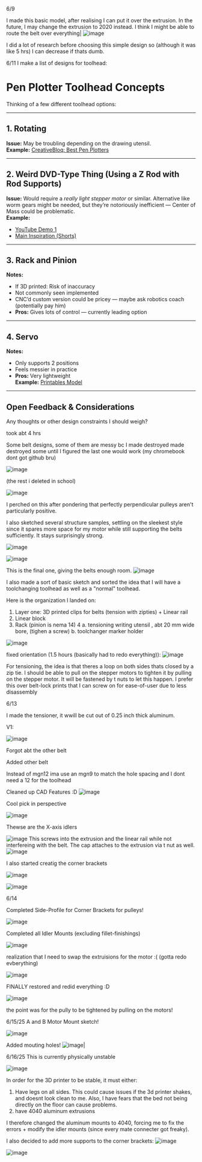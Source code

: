 6/9

I made this basic model, after realising I can put it over the extrusion. In the future, I may change the extrusion to 2020 instead. I think I might be able to route the belt over everything|
![image](https://github.com/user-attachments/assets/7ee92f35-c8cd-4393-a5c8-aab720334105)

I did a lot of research before choosing this simple design so (although it was like 5 hrs) I can decrease if thats dumb.


6/11
I make a list of designs for toolhead:

# Pen Plotter Toolhead Concepts

Thinking of a few different toolhead options:

---

## 1. Rotating  
**Issue:** May be troubling depending on the drawing utensil.  
**Example:** [CreativeBloq: Best Pen Plotters](https://www.creativebloq.com/buying-guides/best-pen-plotters#section-the-best-budget-pen-plotter)

---

## 2. Weird DVD-Type Thing (Using a Z Rod with Rod Supports)  
**Issue:** Would require a *really light stepper motor* or similar. Alternative like worm gears might be needed, but they’re notoriously inefficient — Center of Mass could be problematic.  
**Example:**  
- [YouTube Demo 1](https://www.youtube.com/watch?v=jkPeM0btZVQ)  
- [Main Inspiration (Shorts)](https://www.youtube.com/shorts/1ytApbsv8hw)

---

## 3. Rack and Pinion  
**Notes:**  
- If 3D printed: Risk of inaccuracy  
- Not commonly seen implemented  
- CNC’d custom version could be pricey — maybe ask robotics coach (potentially pay him)  
- **Pros:** Gives lots of control — currently leading option

---

## 4. Servo  
**Notes:**  
- Only supports 2 positions  
- Feels messier in practice  
- **Pros:** Very lightweight  
**Example:** [Printables Model](https://www.printables.com/model/734327-extruh-pen-plotter)

---

## Open Feedback & Considerations  
Any thoughts or other design constraints I should weigh?

took abt 4 hrs



Some belt designs, some of them are messy bc I made destroyed made destroyed some until I figured the last one would work (my chromebook dont got github bru)

![image](https://github.com/user-attachments/assets/3907f6d1-2bb7-49df-8853-7a6ff440a2af)

(the rest i deleted in school)

![image](https://github.com/user-attachments/assets/de36e10f-8782-48bf-81cc-476447ad917e)

I perched on this after pondering that perfectly perpendicular pulleys aren't particularly positive.

I also sketched several structure samples, settling on the sleekest style since it spares more space for my motor while still supporting the belts sufficiently. It stays surprisingly strong.

![image](https://github.com/user-attachments/assets/1ca910ca-3ec6-4d11-a1bb-0e9af9227aeb)
 
![image](https://github.com/user-attachments/assets/d4e1f0e9-28b1-4b31-8632-02c233a82243)

This is the final one, giving the belts enough room.
![image](https://github.com/user-attachments/assets/0eac82b0-071a-4ddd-8b1c-b7807469a56c)

I also made a sort of basic sketch and sorted the idea that I will have a toolchanging toolhead as well as a "normal" toolhead.

Here is the organization I landed on:

1. Layer one: 3D printed clips for belts (tension with zipties) + Linear rail
2. Linear block
3. Rack (pinion is nema 14)
4 a. tensioning writing utensil , abt 20 mm wide bore,  (tighen a screw) b. toolchanger marker holder

![image](https://github.com/user-attachments/assets/61e2efc2-8a47-4f38-ba42-8922a455d0dc)

fixed orientation (1.5 hours (basically had to redo everything)): 
![image](https://github.com/user-attachments/assets/b05a9ecb-3ce8-4c73-b5ce-252aac884c4e)

For tensioning, the idea is that theres a loop on both sides thats closed by a zip tie. I should be able to pull on the stepper motors to tighten it by pulling on the stepper motor. It will be fastened by t nuts to let this happen. I prefer this over belt-lock prints that I can screw on for ease-of-user due to less disassembly

6/13

I made the tensioner, it wwill be cut out of 0.25 inch thick aluminum.

V1:

![image](https://github.com/user-attachments/assets/2868b47a-bdad-4cd3-a1e4-a7572213c212)

Forgot abt the other belt



Added other belt

Instead of mgn12 ima use an mgn9 to match the hole spacing and I dont need a 12 for the toolhead

Cleaned up CAD Features :D
![image](https://github.com/user-attachments/assets/ed2f377d-9182-4786-9b36-4249e64253c3)

Cool pick in perspective 

![image](https://github.com/user-attachments/assets/c2ebfb21-29a6-4277-8411-073d088bcbcf)

Thewse are the X-axis idlers 

![image](https://github.com/user-attachments/assets/9d818c5e-a998-4032-af84-bba818e88601)
This screws into the extrusion and the linear rail while not interfereing with the belt. The cap attaches to the extrusion via t nut as well. 
![image](https://github.com/user-attachments/assets/60ed9c9a-d8b5-4584-a96b-d44a4413e1a9)

I also started creatig the corner brackets

![image](https://github.com/user-attachments/assets/ed98a62e-90b3-436d-89a7-8a6d174b5f05)

![image](https://github.com/user-attachments/assets/79f96a90-8c79-4886-9aab-104f348447ce)

6/14

Completed Side-Profile for Corner Brackets for pulleys!

![image](https://github.com/user-attachments/assets/03bcc4f6-8ac4-49ec-a5df-83c09f4f3d3a)

Completed all Idler Mounts (excluding fillet-finishings)

![image](https://github.com/user-attachments/assets/0923b8c5-155c-4bf5-8058-65d633554e1c)

realization that I need to swap the extruisions for the motor :( (gotta redo evberything)

![image](https://github.com/user-attachments/assets/4967c3f1-3cef-47a5-b0b7-29c0d33e330c)

FINALLY restored and redid everything :D

![image](https://github.com/user-attachments/assets/aba45555-a889-451a-92ea-4eca764a6b81)

the point was for the pully to be tightened by pulling on the motors!

6/15/25
A and B Motor Mount sketch!

![image](https://github.com/user-attachments/assets/bbb1a9f1-90a4-4aad-ad6c-72ab5f20b073)

Added mouting holes!
![image](https://github.com/user-attachments/assets/22793519-2f76-4cd9-a4c7-06d4d92aca13)|


6/16/25
This is currently physically unstable

![image](https://github.com/user-attachments/assets/8aa4461c-60fb-41af-a24a-811bd04c4874)

In order for the 3D printer to be stable, it must either:
1. Have legs on all sides. This could cause issues if the 3d printer shakes, and doesnt look clean to me. Also, I have fears that the bed not being directly on the floor can cause problems. 
2. have 4040 aluminum extrusions

I therefore changed the aluminum mounts to 4040, forcing me to fix the errors + modify the idler mounts (since every mate connecter got freaky). 

I also decided to add more supports to the corner brackets:
![image](https://github.com/user-attachments/assets/d29b71f5-8ec5-43f2-9272-b691c5da4d67)

![image](https://github.com/user-attachments/assets/72bd15ac-b926-4fb0-9da0-d3d013afcd34)
